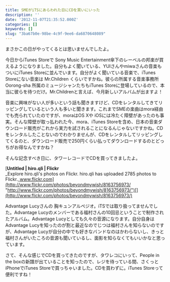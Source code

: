 ```yaml
---
title: SMEがiTSにあらわれた日にCDを買いにいった
description: ''
date: '2012-11-07T21:35:52.000Z'
categories: []
keywords: []
slug: "3ba67b0e-98be-4c9f-9ee6-da6870648089"
---
```

まさかこの日がやってくるとは思いませんでしたよ。

今日からiTunes Storeで Sony Music Entertainment傘下のレーベルの邦楽が買えるようになりました。自分もよく聞いている、YUIさんやmiwaさんの音楽もついにiTunes Storeに並んでいます。自分がよく聞いている音楽で、iTunes Storeにない音楽は Mr.Children くらいですかね。彼らの所属する音楽事務所 Oorong-sha 所属のミュージシャンたちもiTunes Storeに登場しているので、本当に彼らを待つだけ。Mr.Childrenと言えば、今月新しいアルバムが出ますよ！

音楽に興味がない人が多いという話も聞きますけど、CDをレンタルしてきてリッピングしているという人も多いと聞きます。これまでSMEの楽曲はmora経由でも売られていたのですが、moraはOS Xや iOSには冷たく障壁があったのも事実。そんな障壁が取っ払われた今、mora、iTunes Storeを含め、日本の音楽ダウンロード販売がこれから実力を試されることになるんじゃないですかね。CDをレンタルしたことないのでわかりませんが、CDをレンタルしてリッピングしてくるのと、ダウンロード販売で250円くらい払ってダウンロードするのとどっちがお得なんですかね？

そんな記念すべき日に、タワーレコードでCDを買ってきましたよ。

[**Untitled | hiro.qli | Flickr**  
_Explore hiro.qli's photos on Flickr. hiro.qli has uploaded 2785 photos to Flickr._www.flickr.com](http://www.flickr.com/photos/beyondmywish/8163756973/ "http://www.flickr.com/photos/beyondmywish/8163756973/")[](http://www.flickr.com/photos/beyondmywish/8163756973/)

Advantage Lucyさんの 胸キュンアルペジオ。iTSでは取り扱ってませんでした。Advantage Lucyのメンバーである福村さんの10回忌ということで制作されたアルバム。Advantage Lucyとしても久々の音源になります。自分自身はAdvantage Lucyを知ったのが割と最近なのでじつは福村さんを知らないのですが、Advantage Lucyが自分の中でも好きなバンドなのはかわらないし、きっと福村さんがいたころの音源も聞いているし、面影を知らなくてもいいかなと思っています。

さて、そんな感じでCDを買ってきたのですが、タワレコにいって、People in the boxの新譜が出ていることを知ったので、レジを待っている間、さくっとiPhoneでiTunes Storeで買っちゃいました。CDを買わずに。iTunes Storeって便利ですね！